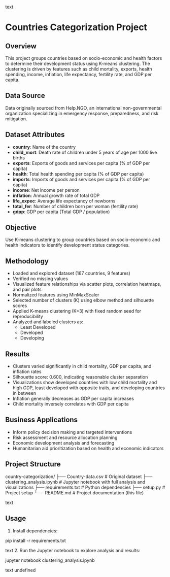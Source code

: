 text
# Countries Categorization Project

## Overview  
This project groups countries based on socio-economic and health factors to determine their development status using K-means clustering. The clustering is driven by features such as child mortality, exports, health spending, income, inflation, life expectancy, fertility rate, and GDP per capita.

## Data Source  
Data originally sourced from Help.NGO, an international non-governmental organization specializing in emergency response, preparedness, and risk mitigation.

## Dataset Attributes  
- **country**: Name of the country  
- **child_mort**: Death rate of children under 5 years of age per 1000 live births  
- **exports**: Exports of goods and services per capita (% of GDP per capita)  
- **health**: Total health spending per capita (% of GDP per capita)  
- **imports**: Imports of goods and services per capita (% of GDP per capita)  
- **income**: Net income per person  
- **inflation**: Annual growth rate of total GDP  
- **life_expec**: Average life expectancy of newborns  
- **total_fer**: Number of children born per woman (fertility rate)  
- **gdpp**: GDP per capita (Total GDP / population)

## Objective  
Use K-means clustering to group countries based on socio-economic and health indicators to identify development status categories.

## Methodology  
- Loaded and explored dataset (167 countries, 9 features)  
- Verified no missing values  
- Visualized feature relationships via scatter plots, correlation heatmaps, and pair plots  
- Normalized features using MinMaxScaler  
- Selected number of clusters (K) using elbow method and silhouette scores  
- Applied K-means clustering (K=3) with fixed random seed for reproducibility  
- Analyzed and labeled clusters as:  
  - Least Developed  
  - Developed  
  - Developing

## Results  
- Clusters varied significantly in child mortality, GDP per capita, and inflation rates  
- Silhouette score: 0.600, indicating reasonable cluster separation  
- Visualizations show developed countries with low child mortality and high GDP, least developed with opposite traits, and developing countries in between  
- Inflation generally decreases as GDP per capita increases  
- Child mortality inversely correlates with GDP per capita

## Business Applications  
- Inform policy decision making and targeted interventions  
- Risk assessment and resource allocation planning  
- Economic development analysis and forecasting  
- Humanitarian aid prioritization based on health and economic indicators

## Project Structure  

country-categorization/
├── Country-data.csv # Original dataset
├── clustering_analysis.ipynb # Jupyter notebook with full analysis and visualizations
├── requirements.txt # Python dependencies
├── setup.py # Project setup
└── README.md # Project documentation (this file)

text

## Usage  
1. Install dependencies:  

pip install -r requirements.txt

text
2. Run the Jupyter notebook to explore analysis and results:  

jupyter notebook clustering_analysis.ipynb

text
undefined

